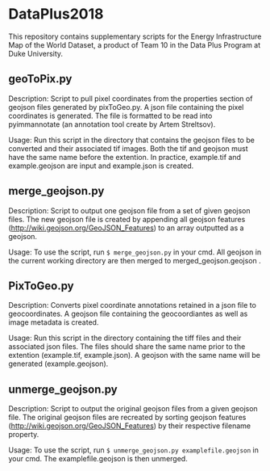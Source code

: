 # DataPlus2018
This repository contains supplementary scripts for the Energy Infrastructure Map of the World Dataset, a product of Team 10 in the Data Plus Program at Duke University.

## geoToPix.py
Description: Script to pull pixel coordinates from the properties section of geojson files generated by pixToGeo.py. 
A json file containing the pixel coordinates is generated. The file is formatted to be read into pyimmannotate 
(an annotation tool create by Artem Streltsov).

Usage: Run this script in the directory that contains the geojson files to be converted and their associated tif images. 
Both the tif and geojson must have the same name before the extention. In practice, example.tif and example.geojson are 
input and example.json is created.


## merge_geojson.py
Description:
Script to output one geojson file from a set of given geojson files. The new geojson file is created by appending all geojson features (http://wiki.geojson.org/GeoJSON_Features) 
to an array outputted as a geojson.

Usage:
To use the script, run 
`$ merge_geojson.py`
in your cmd. All geojson in the current working directory are then merged to merged_geojson.geojson .


## PixToGeo.py
Description: Converts pixel coordinate annotations retained in a json file to geocoordinates. 
A geojson file containing the geocoordiantes as well as image metadata is created.

Usage: Run this script in the directory containing the tiff files and their associated json files.
The files should share the same name prior to the extention (example.tif, example.json). A geojson
with the same name will be generated (example.geojson).


## unmerge_geojson.py
Description:
Script to output the original geojson files from a given geojson file. The original geojson files are recreated by sorting geojson features (http://wiki.geojson.org/GeoJSON_Features) by their respective filename property.

Usage:
To use the script, run 
`$ unmerge_geojson.py examplefile.geojson`
in your cmd. The examplefile.geojson is then unmerged.

